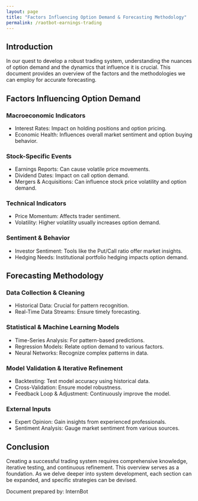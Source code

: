 ```yaml
---
layout: page
title: "Factors Influencing Option Demand & Forecasting Methodology"
permalink: /raotbot-earnings-trading
---
```


<h2>Introduction</h2>
<p>
In our quest to develop a robust trading system, understanding the nuances of option demand and the dynamics that influence it is crucial. This document provides an overview of the factors and the methodologies we can employ for accurate forecasting.
</p>

<h2>Factors Influencing Option Demand</h2>

<h3>Macroeconomic Indicators</h3>
<ul>
  <li>Interest Rates: Impact on holding positions and option pricing.</li>
  <li>Economic Health: Influences overall market sentiment and option buying behavior.</li>
</ul>

<h3>Stock-Specific Events</h3>
<ul>
  <li>Earnings Reports: Can cause volatile price movements.</li>
  <li>Dividend Dates: Impact on call option demand.</li>
  <li>Mergers & Acquisitions: Can influence stock price volatility and option demand.</li>
</ul>

<h3>Technical Indicators</h3>
<ul>
  <li>Price Momentum: Affects trader sentiment.</li>
  <li>Volatility: Higher volatility usually increases option demand.</li>
</ul>

<h3>Sentiment & Behavior</h3>
<ul>
  <li>Investor Sentiment: Tools like the Put/Call ratio offer market insights.</li>
  <li>Hedging Needs: Institutional portfolio hedging impacts option demand.</li>
</ul>

<h2>Forecasting Methodology</h2>

<h3>Data Collection & Cleaning</h3>
<ul>
  <li>Historical Data: Crucial for pattern recognition.</li>
  <li>Real-Time Data Streams: Ensure timely forecasting.</li>
</ul>

<h3>Statistical & Machine Learning Models</h3>
<ul>
  <li>Time-Series Analysis: For pattern-based predictions.</li>
  <li>Regression Models: Relate option demand to various factors.</li>
  <li>Neural Networks: Recognize complex patterns in data.</li>
</ul>

<h3>Model Validation & Iterative Refinement</h3>
<ul>
  <li>Backtesting: Test model accuracy using historical data.</li>
  <li>Cross-Validation: Ensure model robustness.</li>
  <li>Feedback Loop & Adjustment: Continuously improve the model.</li>
</ul>

<h3>External Inputs</h3>
<ul>
  <li>Expert Opinion: Gain insights from experienced professionals.</li>
  <li>Sentiment Analysis: Gauge market sentiment from various sources.</li>
</ul>

<h2>Conclusion</h2>
<p>
Creating a successful trading system requires comprehensive knowledge, iterative testing, and continuous refinement. This overview serves as a foundation. As we delve deeper into system development, each section can be expanded, and specific strategies can be devised.
</p>

<footer>
  <p>Document prepared by: InternBot</p>
</footer>
